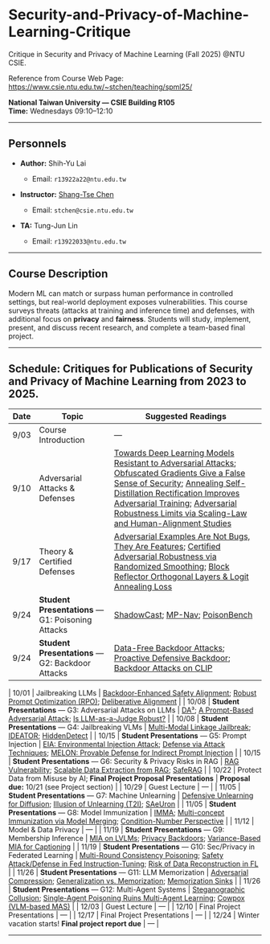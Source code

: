 # Security-and-Privacy-of-Machine-Learning-Critique
Critique in Security and Privacy of Machine Learning (Fall 2025) @NTU CSIE. 

Reference from Course Web Page: https://www.csie.ntu.edu.tw/~stchen/teaching/spml25/

**National Taiwan University — CSIE Building R105**  
**Time:** Wednesdays 09:10–12:10

---

## Personnels

- **Author:** Shih-Yu Lai 
  - Email: `r13922a22@ntu.edu.tw`
    
- **Instructor:** [Shang-Tse Chen](https://www.csie.ntu.edu.tw/~stchen/)
  - Email: `stchen@csie.ntu.edu.tw`
    
- **TA:** Tung-Jun Lin  
  - Email: `r13922033@ntu.edu.tw`

---

## Course Description

Modern ML can match or surpass human performance in controlled settings, but real-world deployment exposes vulnerabilities. This course surveys threats (attacks at training and inference time) and defenses, with additional focus on **privacy** and **fairness**. Students will study, implement, present, and discuss recent research, and complete a team-based final project.

---

## Schedule: Critiques for Publications of Security and Privacy of Machine Learning from 2023 to 2025.


| Date | Topic | Suggested Readings |
|---|---|---|
| 9/03 | Course Introduction | — |
| 9/10 | Adversarial Attacks & Defenses | [Towards Deep Learning Models Resistant to Adversarial Attacks](https://arxiv.org/abs/1706.06083); [Obfuscated Gradients Give a False Sense of Security](https://arxiv.org/pdf/1802.00420); [Annealing Self-Distillation Rectification Improves Adversarial Training](https://arxiv.org/pdf/2305.12118); [Adversarial Robustness Limits via Scaling-Law and Human-Alignment Studies](https://arxiv.org/pdf/2404.09349) |
| 9/17 | Theory & Certified Defenses | [Adversarial Examples Are Not Bugs, They Are Features](https://arxiv.org/pdf/1905.02175.pdf); [Certified Adversarial Robustness via Randomized Smoothing](https://arxiv.org/pdf/1902.02918); [Block Reflector Orthogonal Layers & Logit Annealing Loss](https://arxiv.org/pdf/2505.15174) |
| 9/24 | **Student Presentations** — G1: Poisoning Attacks | [ShadowCast](https://arxiv.org/abs/2402.06608); [MP-Nav](https://openreview.net/pdf?id=zy7VeNtSLM); [PoisonBench](https://arxiv.org/abs/2410.08811) |
| 9/24 | **Student Presentations** — G2: Backdoor Attacks | [Data-Free Backdoor Attacks](https://arxiv.org/abs/2412.06219); [Proactive Defensive Backdoor](https://arxiv.org/abs/2405.16112); [Backdoor Attacks on CLIP](https://openreview.net/pdf?id=DWCDyGl6k8)|

| 10/01 | Jailbreaking LLMs | [Backdoor-Enhanced Safety Alignment](https://arxiv.org/abs/2402.05209); [Robust Prompt Optimization (RPO)](https://arxiv.org/abs/2406.13356); [Deliberative Alignment](https://arxiv.org/abs/2402.01717) |
| 10/08 | **Student Presentations** — G3: Adversarial Attacks on LLMs | [DA³](https://arxiv.org/abs/2406.17006); [A Prompt-Based Adversarial Attack](https://arxiv.org/abs/2402.09187); [Is LLM-as-a-Judge Robust?](https://arxiv.org/abs/2407.11373) |
| 10/08 | **Student Presentations** — G4: Jailbreaking VLMs | [Multi-Modal Linkage Jailbreak](https://arxiv.org/abs/2406.04031); [IDEATOR](https://arxiv.org/abs/2406.18510); [HiddenDetect](https://aclanthology.org/2024.findings-acl.841/) |
| 10/15 | **Student Presentations** — G5: Prompt Injection | [EIA: Environmental Injection Attack](https://arxiv.org/abs/2406.19359); [Defense via Attack Techniques](https://arxiv.org/abs/2406.00880); [MELON: Provable Defense for Indirect Prompt Injection](https://arxiv.org/abs/2406.05815) |
| 10/15 | **Student Presentations** — G6: Security & Privacy Risks in RAG | [RAG Vulnerability](https://arxiv.org/abs/2402.07817); [Scalable Data Extraction from RAG](https://arxiv.org/abs/2402.12749); [SafeRAG](https://aclanthology.org/2024.findings-acl.507/) |
| 10/22 | Protect Data from Misuse by AI; **Final Project Proposal Presentations** | **Proposal due:** 10/21 (see Project section) |
| 10/29 | Guest Lecture | — |
| 11/05 | **Student Presentations** — G7: Machine Unlearning | [Defensive Unlearning for Diffusion](https://arxiv.org/abs/2406.02921); [Illusion of Unlearning (T2I)](https://openaccess.thecvf.com/content/CVPR2024/html/Xu_The_Illusion_of_Unlearning_The_Unstable_Nature_of_Machine_Unlearning_in_CVPR_2024_paper.html); [SAeUron](https://arxiv.org/abs/2405.20822) |
| 11/05 | **Student Presentations** — G8: Model Immunization | [IMMA](https://arxiv.org/abs/2406.10667); [Multi-concept Immunization via Model Merging](https://arxiv.org/abs/2405.13236); [Condition-Number Perspective](https://arxiv.org/abs/2405.14471) |
| 11/12 | Model & Data Privacy | — |
| 11/19 | **Student Presentations** — G9: Membership Inference | [MIA on LVLMs](https://arxiv.org/abs/2403.09041); [Privacy Backdoors](https://arxiv.org/abs/2406.16240); [Variance-Based MIA for Captioning](https://openaccess.thecvf.com/content/ICCV2023/html/Hu_Variance-Based_Membership_Inference_Attacks_Against_Large-Scale_Image_Captioning_Models_ICCV_2023_paper.html) |
| 11/19 | **Student Presentations** — G10: Sec/Privacy in Federated Learning | [Multi-Round Consistency Poisoning](https://arxiv.org/abs/2403.06664); [Safety Attack/Defense in Fed Instruction-Tuning](https://arxiv.org/abs/2406.18024); [Risk of Data Reconstruction in FL](https://www.usenix.org/conference/usenixsecurity24/presentation/liu-teng) |
| 11/26 | **Student Presentations** — G11: LLM Memorization | [Adversarial Compression](https://arxiv.org/abs/2406.14567); [Generalization vs. Memorization](https://arxiv.org/abs/2406.08427); [Memorization Sinks](https://arxiv.org/abs/2406.04100) |
| 11/26 | **Student Presentations** — G12: Multi-Agent Systems | [Steganographic Collusion](https://proceedings.neurips.cc/paper_files/paper/2023/hash/66a2c9d83f4113cd8540bd197a7b7f35-Abstract-Conference.html); [Single-Agent Poisoning Ruins Multi-Agent Learning](https://openreview.net/forum?id=Oq5Jd4R6oM); [Cowpox (VLM-based MAS)](https://arxiv.org/abs/2406.14386) |
| 12/03 | Guest Lecture | — |
| 12/10 | Final Project Presentations | — |
| 12/17 | Final Project Presentations | — |
| 12/24 | Winter vacation starts! **Final project report due** | — |

---
